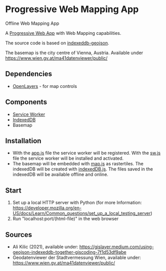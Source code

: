 # Progressive Web Mapping App
 Offline Web Mapping App

A [Progressive Web App](https://web.dev/progressive-web-apps/) with Web Mapping capabilities.

The source code is based on [indexeddb-geojson](https://github.com/gislayer/indexeddb-geojson).

The basemap is the city centre of Vienna, Austria. Available under https://www.wien.gv.at/ma41datenviewer/public/

## Dependencies

- [OpenLayers](https://openlayers.org/) - for map controls

## Components

- [Service Worker](https://developer.mozilla.org/en-US/docs/Web/API/Service_Worker_API/Using_Service_Workers)
- [IndexedDB](https://developer.mozilla.org/en-US/docs/Web/API/IndexedDB_API)
- Basemap

## Installation

- With the [app.js](src/app.js) file the service worker will be registered. With the [sw.js](src/sw.js) file the service worker will be installed and    activated. 
- The basemap will be embedded with [map.js](src/map.js) as rastertiles. The indexedDB will be created with [indexedDB.js](src/indexedDB.js). The files saved in the indexedDB will be available offline and online. 

## Start

1. Set up a local HTTP server with Python 
   (for more Information: https://developer.mozilla.org/en-US/docs/Learn/Common_questions/set_up_a_local_testing_server)
2. Run "localhost:port/(html-file)" in the web browser


## Sources

- Ali Kilic (2021), available under: https://gislayer.medium.com/using-geojson-indexeddb-together-giscoding-7f1d53df9abe
- Geodatenviewer der Stadtvermessung Wien, available under: https://www.wien.gv.at/ma41datenviewer/public/
